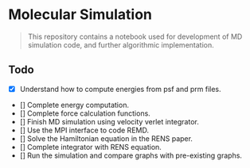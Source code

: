 # Molecular Simulation

> This repository contains a notebook used for development of MD simulation code, and further algorithmic implementation.

## Todo 

- [x] Understand how to compute energies from psf and prm files.
- [] Complete energy computation.
- [] Complete force calculation functions.
- [] Finish MD simulation using velocity verlet integrator.
- [] Use the MPI interface to code REMD.
- [] Solve the Hamiltonian equation in the RENS paper.
- [] Complete integrator with RENS equation.
- [] Run the simulation and compare graphs with pre-existing graphs.